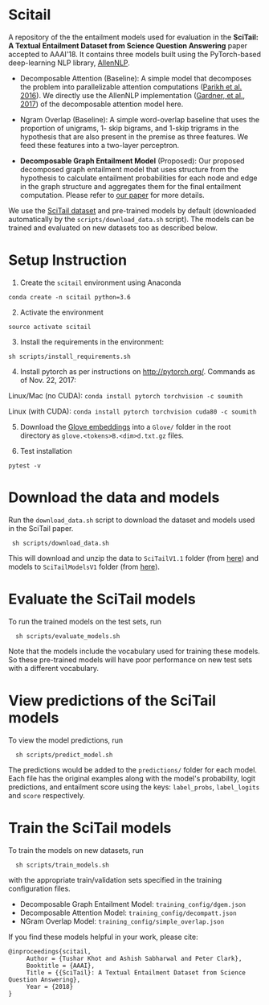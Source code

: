# Scitail
A repository of the the entailment models used for evaluation in the __SciTail: A Textual
Entailment Dataset from Science Question Answering__ paper accepted to AAAI'18. It contains
three models built using the PyTorch-based deep-learning NLP library, [AllenNLP](http://allennlp.org/).

 * Decomposable Attention (Baseline): A simple model that decomposes the
 problem into parallelizable attention computations ([Parikh et al. 2016](https://www.semanticscholar.org/paper/A-Decomposable-Attention-Model-for-Natural-Languag-Parikh-T%C3%A4ckstr%C3%B6m/07a9478e87a8304fc3267fa16e83e9f3bbd98b27)).
 We directly use the AllenNLP implementation ([Gardner, et al., 2017](http://allennlp.org/papers/AllenNLP_white_paper.pdf))
 of the decomposable attention model here.

 * Ngram Overlap (Baseline): A simple word-overlap baseline  that uses the proportion of unigrams,
 1- skip bigrams, and 1-skip trigrams in the hypothesis that are also present in the premise as
 three features. We feed these features into a two-layer perceptron.

 * __Decomposable Graph Entailment Model__ (Proposed): Our proposed decomposed graph entailment
 model that uses structure from the hypothesis to calculate entailment probabilities for each node
 and edge in the graph structure and aggregates them for the final entailment computation. Please
 refer to [our paper](http://ai2-website.s3.amazonaws.com/publications/scitail-aaai-2018_cameraready.pdf)
 for more details.

We use the [SciTail dataset](http://data.allenai.org/scitail/) and pre-trained models by default
(downloaded automatically by the `scripts/download_data.sh` script). The models can be trained and
evaluated on new datasets too as described below.


# Setup Instruction

1. Create the `scitail` environment using Anaconda

  ```
  conda create -n scitail python=3.6
  ```

2. Activate the environment

  ```
  source activate scitail
  ```

3. Install the requirements in the environment: 

  ```
  sh scripts/install_requirements.sh
  ```

4. Install pytorch as per instructions on <http://pytorch.org/>. Commands as of Nov. 22, 2017:

  Linux/Mac (no CUDA): `conda install pytorch torchvision -c soumith`

  Linux   (with CUDA): `conda install pytorch torchvision cuda80 -c soumith`


5. Download the [Glove embeddings](https://nlp.stanford.edu/projects/glove/) into a `Glove/`
folder in the root directory as `glove.<tokens>B.<dim>d.txt.gz` files.

6. Test installation

 ```
 pytest -v
 ```


# Download the data and models
Run the `download_data.sh` script to download the dataset and models used in the SciTail paper.
  ```
   sh scripts/download_data.sh
  ```

This will download and unzip the data to `SciTailV1.1` folder (from
 [here](http://data.allenai.org.s3.amazonaws.com/downloads/SciTailV1.1.zip))
 and models to `SciTailModelsV1` folder (from
 [here](https://s3-us-west-2.amazonaws.com/aristo-scitail/SciTailModelsV1.zip)).


# Evaluate the SciTail models
To run the trained models on the test sets, run
  ```
    sh scripts/evaluate_models.sh
  ```

Note that the models include the vocabulary used for training these models. So these
pre-trained models will have poor performance on new test sets with a different vocabulary.

# View predictions of the SciTail models
To view the model predictions, run
  ```
    sh scripts/predict_model.sh
  ```
The predictions would be added to the `predictions/` folder for each model. Each file has the 
original examples along with the model's probability, logit predictions, and entailment score using 
the keys: `label_probs`, `label_logits` and `score` respectively.

# Train the SciTail models
To train the models on new datasets, run
   ```
     sh scripts/train_models.sh
   ```
with the appropriate train/validation sets specified in the training configuration files.
  * Decomposable Graph Entailment Model: `training_config/dgem.json`
  * Decomposable Attention Model: `training_config/decompatt.json`
  * NGram Overlap Model: `training_config/simple_overlap.json`


If you find these models helpful in your work, please cite:
```
@inproceedings{scitail,
     Author = {Tushar Khot and Ashish Sabharwal and Peter Clark},
     Booktitle = {AAAI},
     Title = {{SciTail}: A Textual Entailment Dataset from Science Question Answering},
     Year = {2018}
}
```
